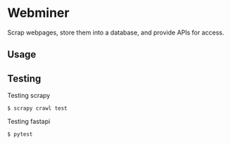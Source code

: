 # Webminer
Scrap webpages, store them into a database, and provide
APIs for access.

## Usage

## Testing

Testing scrapy
```shell
$ scrapy crawl test
```

Testing fastapi
```
$ pytest 
```
